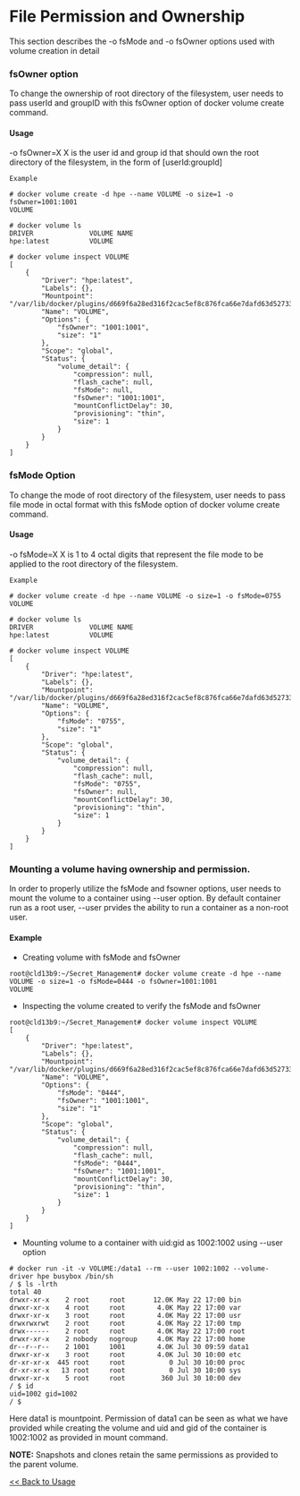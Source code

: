 # File Permission and Ownership #

This section describes the -o fsMode and -o fsOwner options used with volume creation in detail

### fsOwner option

To change the ownership of root directory of the filesystem, user needs to pass userId and groupID 
with this fsOwner option of docker volume create command.

#### Usage
-o fsOwner=X    X is the user id and group id that should own the root directory of the filesystem, in the form of [userId:groupId]

```
Example

# docker volume create -d hpe --name VOLUME -o size=1 -o fsOwner=1001:1001
VOLUME

# docker volume ls
DRIVER              VOLUME NAME
hpe:latest          VOLUME

# docker volume inspect VOLUME
[
    {
        "Driver": "hpe:latest",
        "Labels": {},
        "Mountpoint": "/var/lib/docker/plugins/d669f6a28ed316f2cac5ef8c876fca66e7dafd63d5273366c7b5ab3638cd1a31/rootfs",
        "Name": "VOLUME",
        "Options": {
            "fsOwner": "1001:1001",
            "size": "1"
        },
        "Scope": "global",
        "Status": {
            "volume_detail": {
                "compression": null,
                "flash_cache": null,
                "fsMode": null,
                "fsOwner": "1001:1001",
                "mountConflictDelay": 30,
                "provisioning": "thin",
                "size": 1
            }
        }
    }
]

````
### fsMode Option

To change the mode of root directory of the filesystem, user needs to pass file mode in octal format 
with this fsMode option of docker volume create command.

#### Usage
-o fsMode=X    X is 1 to 4 octal digits that represent the file mode to be applied to the root directory of the filesystem.

````
Example

# docker volume create -d hpe --name VOLUME -o size=1 -o fsMode=0755
VOLUME

# docker volume ls
DRIVER              VOLUME NAME
hpe:latest          VOLUME

# docker volume inspect VOLUME
[
    {
        "Driver": "hpe:latest",
        "Labels": {},
        "Mountpoint": "/var/lib/docker/plugins/d669f6a28ed316f2cac5ef8c876fca66e7dafd63d5273366c7b5ab3638cd1a31/rootfs",
        "Name": "VOLUME",
        "Options": {
            "fsMode": "0755",
            "size": "1"
        },
        "Scope": "global",
        "Status": {
            "volume_detail": {
                "compression": null,
                "flash_cache": null,
                "fsMode": "0755",
                "fsOwner": null,
                "mountConflictDelay": 30,
                "provisioning": "thin",
                "size": 1
            }
        }
    }
]

````
### Mounting a volume having ownership and permission.

In order to properly utilize the fsMode and fsowner options, user needs to mount the volume to a container using --user option.
By default container run as a root user, --user prvides the ability to run a container as a non-root user. 

#### Example
- Creating volume with fsMode and fsOwner
````
root@cld13b9:~/Secret_Management# docker volume create -d hpe --name VOLUME -o size=1 -o fsMode=0444 -o fsOwner=1001:1001
VOLUME
````
- Inspecting the volume created to verify the fsMode and fsOwner
````
root@cld13b9:~/Secret_Management# docker volume inspect VOLUME
[
    {
        "Driver": "hpe:latest",
        "Labels": {},
        "Mountpoint": "/var/lib/docker/plugins/d669f6a28ed316f2cac5ef8c876fca66e7dafd63d5273366c7b5ab3638cd1a31/rootfs",
        "Name": "VOLUME",
        "Options": {
            "fsMode": "0444",
            "fsOwner": "1001:1001",
            "size": "1"
        },
        "Scope": "global",
        "Status": {
            "volume_detail": {
                "compression": null,
                "flash_cache": null,
                "fsMode": "0444",
                "fsOwner": "1001:1001",
                "mountConflictDelay": 30,
                "provisioning": "thin",
                "size": 1
            }
        }
    }
]
````
- Mounting volume to  a container with uid:gid as 1002:1002 using --user option
````
# docker run -it -v VOLUME:/data1 --rm --user 1002:1002 --volume-driver hpe busybox /bin/sh
/ $ ls -lrth
total 40
drwxr-xr-x    2 root     root       12.0K May 22 17:00 bin
drwxr-xr-x    4 root     root        4.0K May 22 17:00 var
drwxr-xr-x    3 root     root        4.0K May 22 17:00 usr
drwxrwxrwt    2 root     root        4.0K May 22 17:00 tmp
drwx------    2 root     root        4.0K May 22 17:00 root
drwxr-xr-x    2 nobody   nogroup     4.0K May 22 17:00 home
dr--r--r--    2 1001     1001        4.0K Jul 30 09:59 data1
drwxr-xr-x    3 root     root        4.0K Jul 30 10:00 etc
dr-xr-xr-x  445 root     root           0 Jul 30 10:00 proc
dr-xr-xr-x   13 root     root           0 Jul 30 10:00 sys
drwxr-xr-x    5 root     root         360 Jul 30 10:00 dev
/ $ id
uid=1002 gid=1002
/ $
````
Here data1 is mountpoint. Permission of data1 can be seen as what we have provided while creating the volume and uid and gid 
of the container is 1002:1002 as provided in mount command.


**NOTE:** Snapshots and clones retain the same permissions as provided to the parent volume.


[<< Back to Usage](usage.md)

